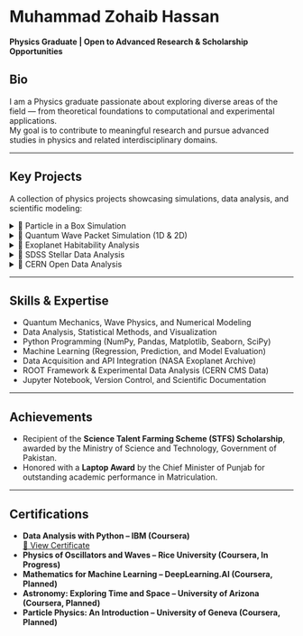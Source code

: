 # Muhammad Zohaib Hassan

**Physics Graduate | Open to Advanced Research & Scholarship Opportunities**

## Bio

I am a Physics graduate passionate about exploring diverse areas of the field — from theoretical foundations to computational and experimental applications.  
My goal is to contribute to meaningful research and pursue advanced studies in physics and related interdisciplinary domains.

---

## Key Projects

A collection of physics projects showcasing simulations, data analysis, and scientific modeling:

<details>
<summary>🔹 Particle in a Box Simulation</summary>

Developed a Python simulation of a quantum particle in a 1D infinite potential well.  
Computed energy levels, wavefunctions, and probability densities, visualizing the effects of box length and particle mass.  
For more insights, [🔗 View Project](https://github.com/mzohaibh17-pixel/Quantum-Particle-in-a-Box).

</details>

<details>
<summary>🔹 Quantum Wave Packet Simulation (1D & 2D)</summary>

Simulated quantum wave packets in 1D and 2D potential wells.  
Visualized wavefunctions, probability densities, and time evolution animations to study interference and confinement effects.  
For more insights, [🔗 View Project](https://github.com/mzohaibh17-pixel/Quantum_Wave_Packets_1D_2D).

</details>

<details>
<summary>🔹 Exoplanet Habitability Analysis</summary>

Analyzed the habitability of exoplanets (e.g., Proxima Centauri b) using real data from the NASA Exoplanet Archive.  
Computed stellar flux, equilibrium temperature, gravity, and tidal locking; visualized habitable zones relative to Earth.  
For more insights, [🔗 View Project](https://github.com/mzohaibh17-pixel/Exoplanet_Habitability_Analysis).

</details>

<details>
<summary>🔹 SDSS Stellar Data Analysis</summary>

Performed exploratory analysis and regression modeling on Sloan Digital Sky Survey (SDSS) stellar data.  
Predicted stellar redshifts using Linear, Ridge, and Polynomial Regression; visualized results using plots and correlation heatmaps.  
For more insights, [🔗 View Project](https://github.com/mzohaibh17-pixel/SDSS_Stellar_Data_Analysis).

</details>

<details>
<summary>🔹 CERN Open Data Analysis</summary>

Analyzed CMS LHC collision datasets using Python and the ROOT framework.  
Performed event selection, histogramming, and invariant mass reconstruction (e.g., Z → μ⁺μ⁻) to study Standard Model processes.  
For more insights, [🔗 View Project](https://github.com/mzohaibh17-pixel/CERN_Open_Data_Analysis).

</details>

---

## Skills & Expertise

- Quantum Mechanics, Wave Physics, and Numerical Modeling  
- Data Analysis, Statistical Methods, and Visualization  
- Python Programming (NumPy, Pandas, Matplotlib, Seaborn, SciPy)  
- Machine Learning (Regression, Prediction, and Model Evaluation)  
- Data Acquisition and API Integration (NASA Exoplanet Archive)  
- ROOT Framework & Experimental Data Analysis (CERN CMS Data)  
- Jupyter Notebook, Version Control, and Scientific Documentation  

---

## Achievements

- Recipient of the **Science Talent Farming Scheme (STFS) Scholarship**, awarded by the Ministry of Science and Technology, Government of Pakistan.  
- Honored with a **Laptop Award** by the Chief Minister of Punjab for outstanding academic performance in Matriculation.

---

## Certifications

- **Data Analysis with Python – IBM (Coursera)**  
  [🔗 View Certificate](https://coursera.org/verify/2SAYU4G1SHWW)  
- **Physics of Oscillators and Waves – Rice University (Coursera, In Progress)**  
- **Mathematics for Machine Learning – DeepLearning.AI (Coursera, Planned)**  
- **Astronomy: Exploring Time and Space – University of Arizona (Coursera, Planned)**  
- **Particle Physics: An Introduction – University of Geneva (Coursera, Planned)**
